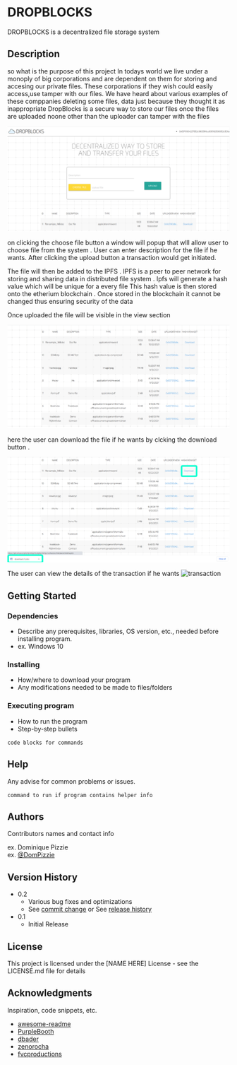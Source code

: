 # DROPBLOCKS

DROPBLOCKS is a decentralized file storage system 

## Description

so what is the purpose of this project
In todays world we live under a monoply of big corporations and are dependent on them for storing and accesing our private files. These corporations if they wish could easily access,use
tamper with our files. We have heard about various examples of these comppanies deleting some files, data just because they thought it as inappropriate
DropBlocks is a secure way to store our files once the files are uploaded noone other than the uploader can tamper with the files 

![upload](https://github.com/Pushkarlonkar/Dropblocks/blob/master/assets/upload.png)

on clicking the choose file button a window will popup that wlll allow user to choose file from the system . User can enter description for the file if he wants. After clicking the upload button 
a transaction would get initiated.

The file will then be added to the IPFS . IPFS is a peer to peer network for storing and sharing data in distributed file system . Ipfs will generate a hash value which will be unique for a every file 
This hash value is then stored onto the etherium blockchain . Once stored in the blockchain it cannot be changed thus ensuring security of the data 

Once uploaded the file will be visible in the view section 

![view](https://github.com/Pushkarlonkar/Dropblocks/blob/master/assets/view.png)


here the user can download the file if he wants by clcking the download button . 

![download](https://github.com/Pushkarlonkar/Dropblocks/blob/master/assets/Download.png)

The user can view the details of the transaction if he wants 
![transaction]()
## Getting Started

### Dependencies

* Describe any prerequisites, libraries, OS version, etc., needed before installing program.
* ex. Windows 10

### Installing

* How/where to download your program
* Any modifications needed to be made to files/folders

### Executing program

* How to run the program
* Step-by-step bullets
```
code blocks for commands
```

## Help

Any advise for common problems or issues.
```
command to run if program contains helper info
```

## Authors

Contributors names and contact info

ex. Dominique Pizzie  
ex. [@DomPizzie](https://twitter.com/dompizzie)

## Version History

* 0.2
    * Various bug fixes and optimizations
    * See [commit change]() or See [release history]()
* 0.1
    * Initial Release

## License

This project is licensed under the [NAME HERE] License - see the LICENSE.md file for details

## Acknowledgments

Inspiration, code snippets, etc.
* [awesome-readme](https://github.com/matiassingers/awesome-readme)
* [PurpleBooth](https://gist.github.com/PurpleBooth/109311bb0361f32d87a2)
* [dbader](https://github.com/dbader/readme-template)
* [zenorocha](https://gist.github.com/zenorocha/4526327)
* [fvcproductions](https://gist.github.com/fvcproductions/1bfc2d4aecb01a834b46)
